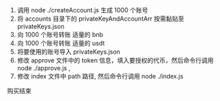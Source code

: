 1. 调用 node ./createAccount.js 生成 1000 个账号
2. 将 accounts 目录下的 privateKeyAndAccountArr 按需黏贴至 privateKeys.json
3. 向 1000 个账号转账 适量的 bnb
4. 向 1000 个账号转账 适量的 usdt
5. 将要使用的账号导入 privateKeys.json
6. 修改 approve 文件中的 token 信息，填入要授权的代币，然后命令行调用 node ./approve.js ,
7. 修改 index 文件中 path 路径, 然后命令行调用 node ./index.js

购买结束
